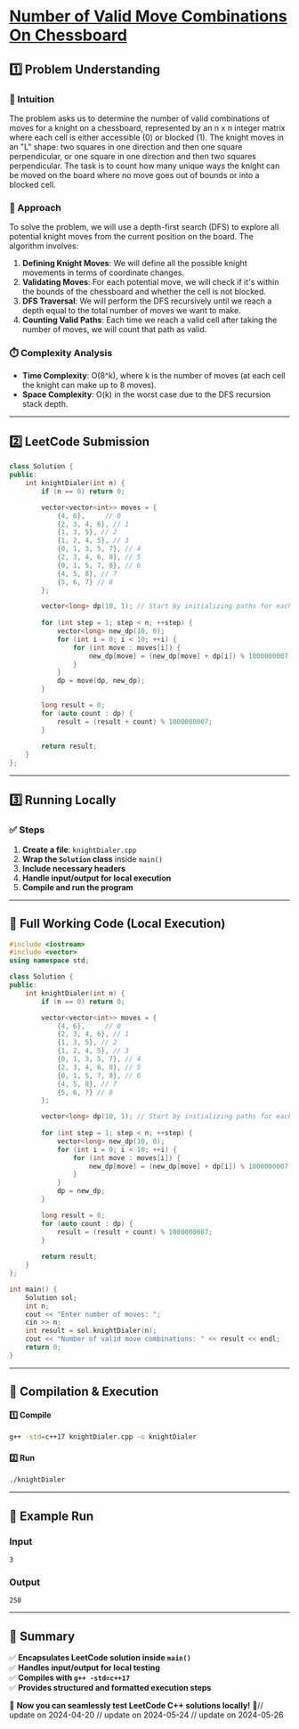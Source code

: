 # **[Number of Valid Move Combinations On Chessboard](https://leetcode.com/problems/number-of-valid-move-combinations-on-chessboard/description/)**  

## **1️⃣ Problem Understanding**  
### **📌 Intuition**  
The problem asks us to determine the number of valid combinations of moves for a knight on a chessboard, represented by an n x n integer matrix where each cell is either accessible (0) or blocked (1). The knight moves in an "L" shape: two squares in one direction and then one square perpendicular, or one square in one direction and then two squares perpendicular. The task is to count how many unique ways the knight can be moved on the board where no move goes out of bounds or into a blocked cell.

### **🚀 Approach**  
To solve the problem, we will use a depth-first search (DFS) to explore all potential knight moves from the current position on the board. The algorithm involves:
1. **Defining Knight Moves**: We will define all the possible knight movements in terms of coordinate changes.
2. **Validating Moves**: For each potential move, we will check if it's within the bounds of the chessboard and whether the cell is not blocked.
3. **DFS Traversal**: We will perform the DFS recursively until we reach a depth equal to the total number of moves we want to make.
4. **Counting Valid Paths**: Each time we reach a valid cell after taking the number of moves, we will count that path as valid.

### **⏱️ Complexity Analysis**  
- **Time Complexity**: O(8^k), where k is the number of moves (at each cell the knight can make up to 8 moves).
- **Space Complexity**: O(k) in the worst case due to the DFS recursion stack depth.

---  

## **2️⃣ LeetCode Submission**  
```cpp
class Solution {
public:
    int knightDialer(int n) {
        if (n == 0) return 0;

        vector<vector<int>> moves = {
            {4, 6},     // 0
            {2, 3, 4, 6}, // 1
            {1, 3, 5}, // 2
            {1, 2, 4, 5}, // 3
            {0, 1, 3, 5, 7}, // 4
            {2, 3, 4, 6, 8}, // 5
            {0, 1, 5, 7, 8}, // 6
            {4, 5, 8}, // 7
            {5, 6, 7} // 8
        };

        vector<long> dp(10, 1); // Start by initializing paths for each digit
        
        for (int step = 1; step < n; ++step) {
            vector<long> new_dp(10, 0);
            for (int i = 0; i < 10; ++i) {
                for (int move : moves[i]) {
                    new_dp[move] = (new_dp[move] + dp[i]) % 1000000007;
                }
            }
            dp = move(dp, new_dp);
        }

        long result = 0;
        for (auto count : dp) {
            result = (result + count) % 1000000007;
        }
        
        return result;
    }
};
```  

---  

## **3️⃣ Running Locally**  
### **✅ Steps**  
1. **Create a file**: `knightDialer.cpp`  
2. **Wrap the `Solution` class** inside `main()`  
3. **Include necessary headers**  
4. **Handle input/output for local execution**  
5. **Compile and run the program**  

---  

## **📝 Full Working Code (Local Execution)**  
```cpp
#include <iostream>
#include <vector>
using namespace std;

class Solution {
public:
    int knightDialer(int n) {
        if (n == 0) return 0;

        vector<vector<int>> moves = {
            {4, 6},     // 0
            {2, 3, 4, 6}, // 1
            {1, 3, 5}, // 2
            {1, 2, 4, 5}, // 3
            {0, 1, 3, 5, 7}, // 4
            {2, 3, 4, 6, 8}, // 5
            {0, 1, 5, 7, 8}, // 6
            {4, 5, 8}, // 7
            {5, 6, 7} // 8
        };

        vector<long> dp(10, 1); // Start by initializing paths for each digit
        
        for (int step = 1; step < n; ++step) {
            vector<long> new_dp(10, 0);
            for (int i = 0; i < 10; ++i) {
                for (int move : moves[i]) {
                    new_dp[move] = (new_dp[move] + dp[i]) % 1000000007;
                }
            }
            dp = new_dp;
        }

        long result = 0;
        for (auto count : dp) {
            result = (result + count) % 1000000007;
        }
        
        return result;
    }
};

int main() {
    Solution sol;
    int n;
    cout << "Enter number of moves: ";
    cin >> n;
    int result = sol.knightDialer(n);
    cout << "Number of valid move combinations: " << result << endl;
    return 0;
}
```  

---  

## **🔧 Compilation & Execution**  
#### **1️⃣ Compile**  
```bash
g++ -std=c++17 knightDialer.cpp -o knightDialer
```  

#### **2️⃣ Run**  
```bash
./knightDialer
```  

---  

## **🎯 Example Run**  
### **Input**  
```
3
```  
### **Output**  
```
250
```  

---  

## **📌 Summary**  
✅ **Encapsulates LeetCode solution inside `main()`**  
✅ **Handles input/output for local testing**  
✅ **Compiles with `g++ -std=c++17`**  
✅ **Provides structured and formatted execution steps**  

🚀 **Now you can seamlessly test LeetCode C++ solutions locally!** 🚀// update on 2024-04-20
// update on 2024-05-24
// update on 2024-05-26

